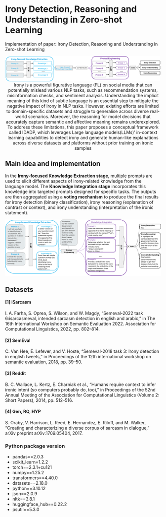 # Irony Detection, Reasoning and Understanding in Zero-shot Learning
Implementation of paper: Irony Detection, Reasoning and Understanding in Zero-shot Learning
<p align=center><img src="architecture.png" width="500" center/>
Irony is a powerful figurative language (FL) on social media that can potentially mislead various NLP tasks, such as recommendation systems, misinformation checks, and
sentiment analysis. Understanding the implicit meaning of this kind of subtle language is an essential step to mitigate the negative impact of irony in NLP tasks. However, existing efforts are limited
to domain-specific datasets and struggle to generalise across diverse real-world scenarios. Moreover, the reasoning for model decisions that accurately capture semantic and affective meaning
remains underexplored. To address these limitations, this paper proposes a conceptual framework called IDADP, which leverages Large language models(LLMs)’ in-context learning capabilities to detect irony and generate human-like explanations across diverse datasets and platforms without prior training on ironic samples

## Main idea and implementation
In the **Irony-focused Knowledge Extraction stage**, multiple prompts are used to elicit different aspects of irony-related knowledge from the language model. The **Knowledge Integration stage** incorporates
this knowledge into targeted prompts designed for specific tasks. The outputs are then aggregated using a **voting mechanism** to produce the final results for irony detection (binary classification), irony reasoning (explanation of contrast or context), and irony understanding (interpretation of the ironic statement).
<p align=center><img src="sample_irony.png" width="600" center/>

## Datasets 
#### [1] iSarcasm
I. A. Farha, S. Oprea, S. Wilson, and W. Magdy, “Semeval-2022 task 6:isarcasmeval, intended sarcasm detection in english and arabic,” in The 16th International Workshop on Semantic Evaluation 2022. Association
for Computational Linguistics, 2022, pp. 802–814.
#### [2] SemEval
C. Van Hee, E. Lefever, and V. Hoste, “Semeval-2018 task 3: Irony detection in english tweets,” in Proceedings of the 12th international workshop on semantic evaluation, 2018, pp. 39–50.
#### [3] Reddit
B. C. Wallace, L. Kertz, E. Charniak et al., “Humans require context to infer ironic intent (so computers probably do, too),” in Proceedings of the 52nd Annual Meeting of the Association for Computational Linguistics (Volume 2: Short Papers), 2014, pp. 512–516.
#### [4] Gen, RQ, HYP 
S. Oraby, V. Harrison, L. Reed, E. Hernandez, E. Riloff, and M. Walker, “Creating and characterizing a diverse corpus of sarcasm in dialogue,” arXiv preprint arXiv:1709.05404, 2017.

### Python package version
* pandas==2.0.3
* scikit_learn=1.2.2
* torch==2.3.1+cu121
* numpy==1.25.2
* transformers==4.40.0
* datasets==2.18.0
* python==3.10.12
* json==2.0.9
* nltk==3.8.1
* huggingface_hub==0.22.2
* psutil==5.3.0
